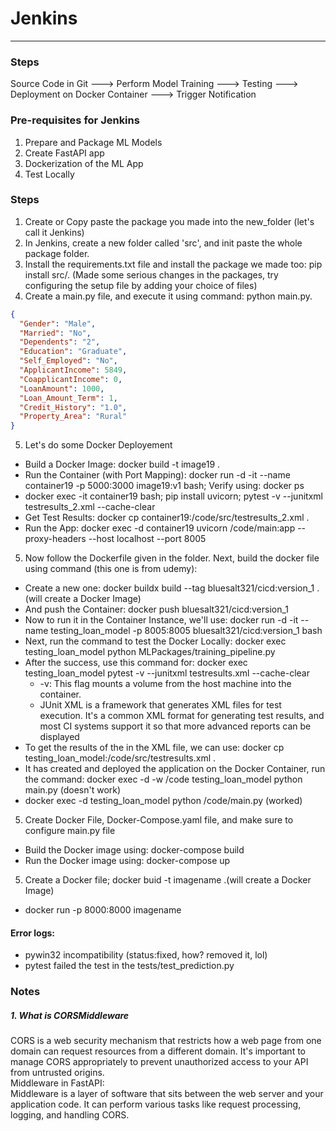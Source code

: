 # Jenkins

---

### Steps
Source Code in Git ---> Perform Model Training ---> Testing ---> Deployment on Docker Container ---> Trigger Notification   <br>

### Pre-requisites for Jenkins
1. Prepare and Package ML Models
2. Create FastAPI app
3. Dockerization of the ML App
4. Test Locally

### Steps
1. Create or Copy paste the package you made into the new_folder (let's call it Jenkins)
2. In Jenkins, create a new folder called 'src', and init paste the whole package folder.
3. Install the requirements.txt file and install the package we made too: pip install src/. 
(Made some serious changes in the packages, try configuring the setup file by adding your choice of files)
4. Create a main.py file, and execute it using command: python main.py.

```json
{
  "Gender": "Male",
  "Married": "No",
  "Dependents": "2",
  "Education": "Graduate",
  "Self_Employed": "No",
  "ApplicantIncome": 5849,
  "CoapplicantIncome": 0,
  "LoanAmount": 1000,
  "Loan_Amount_Term": 1,
  "Credit_History": "1.0",
  "Property_Area": "Rural"
}
``` 

5. Let's do some Docker Deployement
  - Build a Docker Image: docker build -t image19 .
  - Run the Container (with Port Mapping): docker run -d -it --name container19 -p 5000:3000 image19:v1 bash; Verify using: docker ps
  - docker exec -it container19 bash; pip install uvicorn; pytest -v --junitxml testresults_2.xml --cache-clear
  - Get Test Results: docker cp container19:/code/src/testresults_2.xml .
  - Run the App: docker exec -d container19 uvicorn /code/main:app --proxy-headers --host localhost --port 8005 

5. Now follow the Dockerfile given in the folder. Next, build the docker file using command (this one is from udemy): 
  - Create a new one: docker buildx build --tag bluesalt321/cicd:version_1 . (will create a Docker Image)
  - And push the Container: docker push bluesalt321/cicd:version_1
  - Now to run it in the Container Instance, we'll use: docker run -d -it --name testing_loan_model -p 8005:8005 bluesalt321/cicd:version_1 bash
  - Next, run the command to test the Docker Locally: docker exec testing_loan_model python MLPackages/training_pipeline.py
  - After the success, use this command for:  docker exec testing_loan_model pytest -v --junitxml testresults.xml --cache-clear
    - -v: This flag mounts a volume from the host machine into the container.
    - JUnit XML is a framework that generates XML files for test execution. It's a common XML format for generating test results, and most CI systems support it so that more advanced reports can be displayed
  - To get the results of the in the XML file, we can use: docker cp testing_loan_model:/code/src/testresults.xml .
  - It has created and deployed the application on the Docker Container, run the command: docker exec -d -w /code testing_loan_model python main.py (doesn't work)
  - docker exec -d testing_loan_model python /code/main.py (worked) 

5. Create Docker File, Docker-Compose.yaml file, and make sure to configure main.py file
  - Build the Docker image using: docker-compose build
  - Run the Docker image using: docker-compose up

5. Create a Docker file; docker buid -t imagename .(will create a Docker Image)
  - docker run -p 8000:8000 imagename


#### Error logs:
- pywin32 incompatibility (status:fixed, how? removed it, lol)
- pytest failed the test in the tests/test_prediction.py

### Notes
##### 1. What is CORSMiddleware
CORS is a web security mechanism that restricts how a web page from one domain can request resources from a different domain. It's important to manage CORS appropriately to prevent unauthorized access to your API from untrusted origins. <br>
Middleware in FastAPI: <br>
Middleware is a layer of software that sits between the web server and your application code. It can perform various tasks like request processing, logging, and handling CORS.